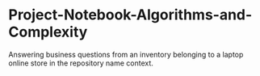 # Project-Notebook-Algorithms-and-Complexity
Answering business questions from an inventory belonging to a laptop online store in the repository name context.
